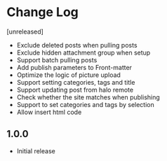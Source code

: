 # Change Log

[unreleased]

- Exclude deleted posts when pulling posts
- Exclude hidden attachment group when setup
- Support batch pulling posts
- Add publish parameters to Front-matter
- Optimize the logic of picture upload
- Support setting categories, tags and title
- Support updating post from halo remote
- Check whether the site matches when publishing
- Support to set categories and tags by selection
- Allow insert html code

## 1.0.0

- Initial release

